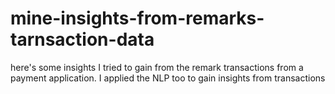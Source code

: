 # mine-insights-from-remarks-tarnsaction-data
here's some insights I tried to gain from the remark transactions from a payment application. I applied the NLP too to gain insights from transactions
